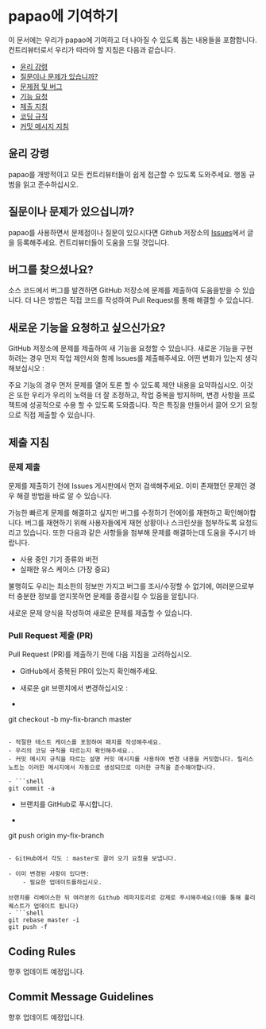 # papao에 기여하기

이 문서에는 우리가 papao에 기여하고 더 나아질 수 있도록 돕는 내용들을 포함합니다. 컨트리뷰터로서 우리가 따라야 할 지침은 다음과 같습니다.

 - [윤리 강령](#coc)
 - [질문이나 문제가 있습니까?](#question)
 - [문제점 및 버그](#issue)
 - [기능 요청](#feature)
 - [제출 지침](#submit)
 - [코딩 규칙](#rules)
 - [커밋 메시지 지침](#commit)

## <a name="coc"></a> 윤리 강령

papao를 개방적이고 모든 컨트리뷰터들이 쉽게 접근할 수 있도록 도와주세요. 행동 규범을 읽고 준수하십시오.

## <a name="question"></a> 질문이나 문제가 있으십니까?

papao를 사용하면서 문제점이나 질문이 있으시다면 Github 저장소의 [Issues](https://github.com/papaolabs/papao/issues)에서 글을 등록해주세요. 컨트리뷰터들이 도움을 드릴 것입니다.

## <a name="issue"></a> 버그를 찾으셨나요?

소스 코드에서 버그를 발견하면 GitHub 저장소에 문제를 제출하여 도움을받을 수 있습니다. 더 나은 방법은 직접 코드를 작성하여 Pull Request를 통해 해결할 수 있습니다.

## <a name="feature"></a> 새로운 기능을 요청하고 싶으신가요?

GitHub 저장소에 문제를 제출하여 새 기능을 요청할 수 있습니다. 새로운 기능을 구현하려는 경우 먼저 작업 제안서와 함께 Issues를 제출해주세요. 어떤 변화가 있는지 생각해보십시오 :

주요 기능의 경우 먼저 문제를 열어 토론 할 수 있도록 제안 내용을 요약하십시오. 이것은 또한 우리가 우리의 노력을 더 잘 조정하고, 작업 중복을 방지하며, 변경 사항을 프로젝트에 성공적으로 수용 할 수 있도록 도와줍니다.
작은 특징을 만들어서 끌어 오기 요청으로 직접 제출할 수 있습니다.

## <a name="submit"></a> 제출 지침

### <a name="submit-issue"></a>문제 제출

문제를 제출하기 전에 Issues 게시판에서 먼저 검색해주세요. 이미 존재했던 문제인 경우 해결 방법을 바로 알 수 있습니다.

가능한 빠르게 문제를 해결하고 싶지만 버그를 수정하기 전에이를 재현하고 확인해야합니다. 버그를 재현하기 위해 사용자들에게 재현 상황이나 스크린샷을 첨부하도록 요청드리고 있습니다. 또한 다음과 같은 사항들을 첨부해 문제를 해결하는데 도움을 주시기 바랍니다.

- 사용 중인 기기 종류와 버전
- 실패한 유스 케이스 (가장 중요)

불행히도 우리는 최소한의 정보만 가지고 버그를 조사/수정할 수 없기에, 여러분으로부터 충분한 정보를 얻지못하면 문제를 종결시킬 수 있음을 알립니다.

새로운 문제 양식을 작성하여 새로운 문제를 제출할 수 있습니다.

### <a name="submit-pr"></a> Pull Request 제출 (PR)

Pull Request (PR)를 제출하기 전에 다음 지침을 고려하십시오.

- GitHub에서 중복된 PR이 있는지 확인해주세요.
- 새로운 git 브랜치에서 변경하십시오 :

- ```shell
git checkout -b my-fix-branch master
```

- 적절한 테스트 케이스를 포함하여 패치를 작성해주세요.
- 우리의 코딩 규칙을 따르는지 확인해주세요..
- 커밋 메시지 규칙을 따르는 설명 커밋 메시지를 사용하여 변경 내용을 커밋합니다. 릴리스 노트는 이러한 메시지에서 자동으로 생성되므로 이러한 규칙을 준수해야합니다.

- ```shell
git commit -a
```

- 브랜치를 GitHub로 푸시합니다.

- ```shell
git push origin my-fix-branch
```

- GitHub에서 각도 : master로 끌어 오기 요청을 보냅니다.

- 이미 변경된 사항이 있다면:
	- 필요한 업데이트를하십시오.

브랜치를 리베이스한 뒤 여러분의 Github 레파지토리로 강제로 푸시해주세요(이를 통해 풀리퀘스트가 업데이트 됩니다)
- ```shell
git rebase master -i
git push -f
```

## <a name="rules"></a> Coding Rules
향후 업데이트 예정입니다.

## <a name="commit"></a> Commit Message Guidelines

향후 업데이트 예정입니다.